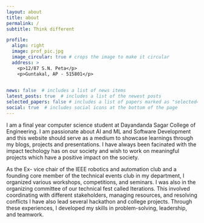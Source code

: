 ```yaml
---
layout: about
title: about
permalink: /
subtitle: Think different

profile:
  align: right
  image: prof_pic.jpg
  image_circular: true # crops the image to make it circular
  address: >
    <p>12/87 S.N. Peta</p>
    <p>Guntakal, AP - 515801</p>
    

news: false  # includes a list of news items
latest_posts: true  # includes a list of the newest posts
selected_papers: false # includes a list of papers marked as "selected={true}"
social: true  # includes social icons at the bottom of the page
---
```


I am a final year computer science student at Dayandanda Sagar College of Engineering. I am passionate about AI and ML and Software Development and this website should serve as a medium to showcase learnings through my blogs, projects and presentations. I have always been facinated with the impact techology has on our society and wish to work on meaningful projects which have a positive impact on the society.


As the Ex- vice chair of the IEEE robotics and automation club and a founding core member of the technical events club in my department, I organized various workshops, competitions, and seminars. I was also in the organizing committee of our technical fest called Iterations. This involved coordinating with different stakeholders, managing resources, and resolving conflicts I have also lead several hackathon and college projects. Through these experiences, I developed my skills in problem-solving, leadership, and teamwork.